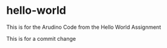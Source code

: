 # hello-world
This is for the Arudino Code from the Hello World Assignment

This is for a commit change
